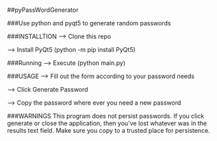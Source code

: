 ##pyPassWordGenerator

###Use python and pyqt5 to generate random passwords

###INSTALLTION
--> Clone this repo

--> Install PyQt5 (python -m pip install PyQt5)

###Running
--> Execute (python main.py)

###USAGE
--> Fill out the form according to your password needs

--> Click Generate Password

--> Copy the password where ever you need a new password

###WARNINGS
This program does not persist passwords. If you click generate or close the application, then you've lost whatever was in the results text field. Make sure you copy to a trusted place for persistence.
